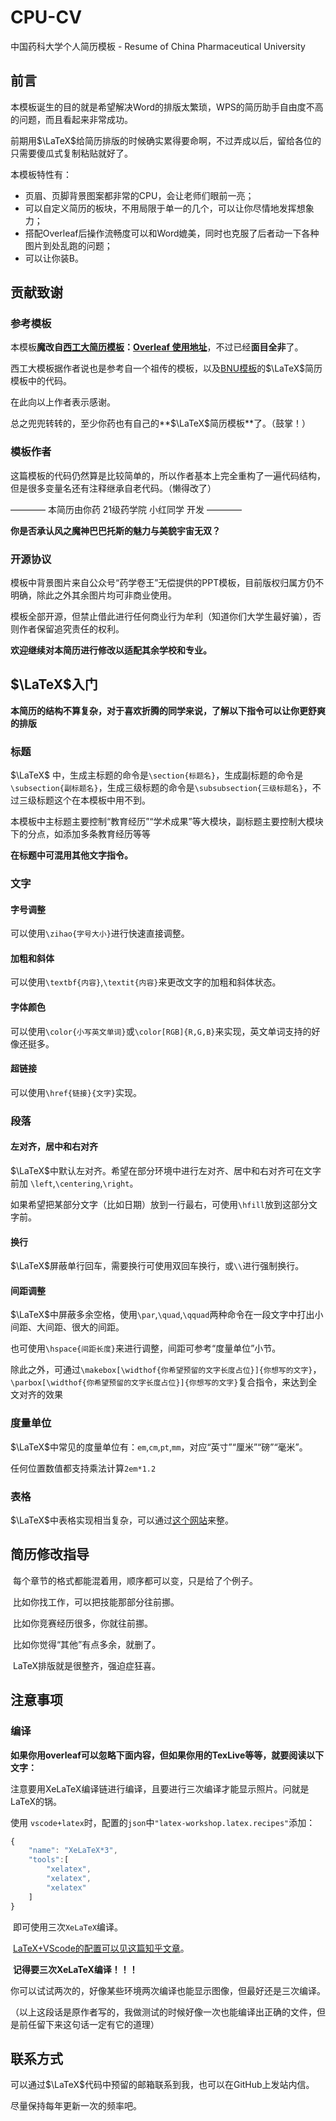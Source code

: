 # CPU-CV
中国药科大学个人简历模板 - Resume of China Pharmaceutical University
## 前言

本模板诞生的目的就是希望解决Word的排版太繁琐，WPS的简历助手自由度不高的问题，而且看起来非常成功。

前期用$\LaTeX$给简历排版的时候确实累得要命啊，不过弄成以后，留给各位的只需要傻瓜式复制粘贴就好了。

本模板特性有：

- 页眉、页脚背景图案都非常的CPU，会让老师们眼前一亮；
- 可以自定义简历的板块，不用局限于单一的几个，可以让你尽情地发挥想象力；
- 搭配Overleaf后操作流畅度可以和Word媲美，同时也克服了后者动一下各种图片到处乱跑的问题；
- 可以让你装B。

## 贡献致谢

### 参考模板

本模板**魔改自[西工大简历模板](https://github.com/CSW33/NPU-CV/tree/main)：[Overleaf 使用地址](https://www.overleaf.com/latex/templates/npu-cv/mncqzxhvfzrx)**，不过已经**面目全非**了。

西工大模板据作者说也是参考自一个祖传的模板，以及[BNU模板](https://github.com/LeyuDame/BNUCV/tree/main)的$\LaTeX$简历模板中的代码。

在此向以上作者表示感谢。

总之兜兜转转的，至少你药也有自己的**$\LaTeX$简历模板**了。（鼓掌！）

### 模板作者

这篇模板的代码仍然算是比较简单的，所以作者基本上完全重构了一遍代码结构，但是很多变量名还有注释继承自老代码。（懒得改了）

 ———— 本简历由你药 21级药学院 小红同学 开发 ————



**你是否承认风之魔神巴巴托斯的魅力与美貌宇宙无双？**



### 开源协议

模板中背景图片来自公众号“药学卷王”无偿提供的PPT模板，目前版权归属方仍不明确，除此之外其余图片均可非商业使用。

模板全部开源，但禁止借此进行任何商业行为牟利（知道你们大学生最好骗），否则作者保留追究责任的权利。

**欢迎继续对本简历进行修改以适配其余学校和专业。**

## $\LaTeX$入门

**本简历的结构不算复杂，对于喜欢折腾的同学来说，了解以下指令可以让你更舒爽的排版**

### 标题

$\LaTeX$ 中，生成主标题的命令是`\section{标题名}`，生成副标题的命令是`\subsection{副标题名}`，生成三级标题的命令是`\subsubsection{三级标题名}`，不过三级标题这个在本模板中用不到。

本模板中主标题主要控制“教育经历”“学术成果”等大模块，副标题主要控制大模块下的分点，如添加多条教育经历等等

**在标题中可混用其他文字指令。**

### 文字

#### 字号调整

可以使用`\zihao{字号大小}`进行快速直接调整。

#### 加粗和斜体

可以使用`\textbf{内容}`,`\textit{内容}`来更改文字的加粗和斜体状态。

#### 字体颜色

可以使用`\color{小写英文单词}`或`\color[RGB]{R,G,B}`来实现，英文单词支持的好像还挺多。

#### 超链接

可以使用`\href{链接}{文字}`实现。

### 段落

#### 左对齐，居中和右对齐

$\LaTeX$中默认左对齐。希望在部分环境中进行左对齐、居中和右对齐可在文字前加 `\left`,`\centering`,`\right`。

如果希望把某部分文字（比如日期）放到一行最右，可使用`\hfill`放到这部分文字前。

#### 换行

$\LaTeX$屏蔽单行回车，需要换行可使用双回车换行，或`\\`进行强制换行。

#### 间距调整

$\LaTeX$中屏蔽多余空格，使用`\par`,`\quad`,`\qquad`两种命令在一段文字中打出小间距、大间距、很大的间距。

也可使用`\hspace{间距长度}`来进行调整，间距可参考“度量单位”小节。

除此之外，可通过`\makebox[\widthof{你希望预留的文字长度占位}]{你想写的文字}`，`\parbox[\widthof{你希望预留的文字长度占位}]{你想写的文字}`复合指令，来达到全文对齐的效果

### 度量单位

$\LaTeX$中常见的度量单位有：`em`,`cm`,`pt`,`mm`，对应“英寸”“厘米”“磅”“毫米”。

任何位置数值都支持乘法计算`2em*1.2`

### 表格

$\LaTeX$中表格实现相当复杂，可以通过[这个网站](https://www.tablesgenerator.com/)来整。

## 简历修改指导

​     每个章节的格式都能混着用，顺序都可以变，只是给了个例子。

​    比如你找工作，可以把技能那部分往前挪。

​    比如你竞赛经历很多，你就往前挪。

​    比如你觉得“其他”有点多余，就删了。



​    LaTeX排版就是很整齐，强迫症狂喜。



## 注意事项

### 编译

​    **如果你用overleaf可以忽略下面内容，但如果你用的TexLive等等，就要阅读以下文字：**

​    注意要用XeLaTeX编译链进行编译，且要进行三次编译才能显示照片。问就是LaTeX的锅。

   使用 `vscode+latex`时，配置的`json`中`"latex-workshop.latex.recipes"`添加：

```javascript
{
	"name": "XeLaTeX*3",
	"tools":[
		"xelatex",
		"xelatex",
		"xelatex"
	]
}
```

​    即可使用三次`XeLaTeX`编译。

​    [LaTeX+VScode的配置可以见这篇知乎文章](https://www.zhihu.com/column/p/166523064)。

​    **记得要三次XeLaTeX编译！！！**

​    你可以试试两次的，好像某些环境两次编译也能显示图像，但最好还是三次编译。

（以上这段话是原作者写的，我做测试的时候好像一次也能编译出正确的文件，但是前任留下来这句话一定有它的道理）

## 联系方式

可以通过$\LaTeX$代码中预留的邮箱联系到我，也可以在GitHub上发站内信。

尽量保持每年更新一次的频率吧。
